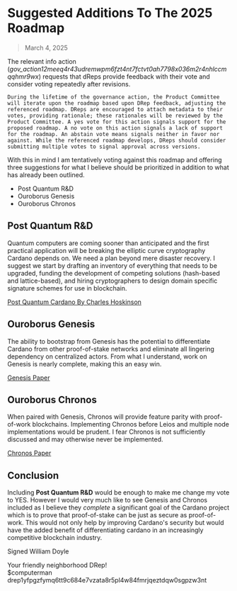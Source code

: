 # Suggested Additions To The 2025 Roadmap

>March 4, 2025

The relevant info action (*gov_action12meeq4r43udremwpm6fzt4nt7fctvt0ah7798x036m2r4nhlccmqqhmr9wx*) requests that dReps provide feedback with their vote and consider voting repeatedly after revisions. 

    During the lifetime of the governance action, the Product Committee will iterate upon the roadmap based upon DRep feedback, adjusting the referenced roadmap. DReps are encouraged to attach metadata to their votes, providing rationale; these rationales will be reviewed by the Product Committee. A yes vote for this action signals support for the proposed roadmap. A no vote on this action signals a lack of support for the roadmap. An abstain vote means signals neither in favor nor against. While the referenced roadmap develops, DReps should consider submitting multiple votes to signal approval across versions.

With this in mind I am tentatively voting against this roadmap and offering three suggestions for what I believe should be prioritized in addition to what has already been outlined. 

- Post Quantum R&D
- Ouroborus Genesis
- Ouroborus Chronos

## Post Quantum R&D

Quantum computers are coming sooner than anticipated and the first practical application will be breaking the elliptic curve cryptography Cardano depends on. We need a plan beyond mere disaster recovery. I suggest we start by drafting an inventory of everything that needs to be upgraded, funding the development of competing solutions (hash-based and lattice-based), and hiring cryptographers to design domain specific signature schemes for use in blockchain. 

[Post Quantum Cardano By Charles Hoskinson](https://www.youtube.com/live/nozlBDEzhZE)

## Ouroborus Genesis

The ability to bootstrap from Genesis has the potential to differentiate Cardano from other proof-of-stake networks and eliminate all lingering dependency on centralized actors. From what I understand, work on Genesis is nearly complete, making this an easy win. 

[Genesis Paper](https://iohk.io/en/research/library/papers/ouroboros-genesis-composable-proof-of-stake-blockchains-with-dynamic-availability/)

## Ouroborus Chronos

When paired with Genesis, Chronos will provide feature parity with proof-of-work blockchains. Implementing Chronos before Leios and multiple node implementations would be prudent. I fear Chronos is not sufficiently discussed and may otherwise never be implemented. 

[Chronos Paper](https://iohk.io/en/research/library/papers/ouroboros-chronos-permissionless-clock-synchronization-via-proof-of-stake/)

## Conclusion

Including **Post Quantum R&D** would be enough to make me change my vote to YES. However I would very much like to see Genesis and Chronos included as I believe they *complete* a significant goal of the Cardano project which is to prove that proof-of-stake can be just as secure as proof-of-work. This would not only help by improving Cardano's security but would have the added benefit of differentiating cardano in an increasingly competitive blockchain industry. 

Signed William Doyle

Your friendly neighborhood DRep! <br>
$computerman <br>
drep1yfpgzfymq6tt9c684e7vzata8r5pl4w84fmrjqeztdqw0sgpzw3nt